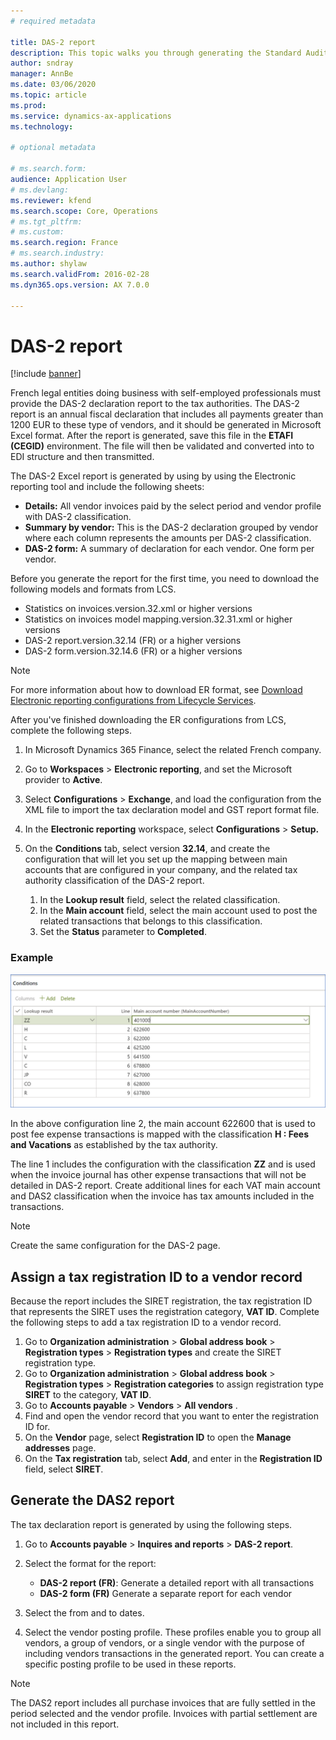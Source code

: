```yaml
---
# required metadata

title: DAS-2 report
description: This topic walks you through generating the Standard Audit File for France (FEC) in Microsoft Dynamics 365 Finance.
author: sndray
manager: AnnBe
ms.date: 03/06/2020
ms.topic: article
ms.prod: 
ms.service: dynamics-ax-applications
ms.technology: 

# optional metadata

# ms.search.form: 
audience: Application User
# ms.devlang: 
ms.reviewer: kfend
ms.search.scope: Core, Operations
# ms.tgt_pltfrm: 
# ms.custom:
ms.search.region: France
# ms.search.industry: 
ms.author: shylaw
ms.search.validFrom: 2016-02-28
ms.dyn365.ops.version: AX 7.0.0

---
```


# DAS-2 report

[!include [banner](../includes/banner.md)]

French legal entities doing business with self-employed professionals must provide the DAS-2 declaration report to the tax authorities. The DAS-2 report is an annual fiscal declaration that includes all payments greater than 1200 EUR to these type of vendors, and it should be generated in Microsoft Excel format. After the report is generated, save this file in the **ETAFI (CEGID)** environment. The file will then be validated and converted into to EDI structure and then transmitted.   

The DAS-2 Excel report is generated by using by using the Electronic reporting tool and include the following sheets:

- **Details:** All vendor invoices paid by the select period and vendor profile with DAS-2 classification.
- **Summary by vendor:** This is the DAS-2 declaration grouped by vendor where each column represents the amounts per DAS-2 classification.
- **DAS-2 form:** A summary of declaration for each vendor. One form per vendor.

Before you generate the report for the first time, you need to download the following models and formats from LCS. 

- Statistics on invoices.version.32.xml or higher versions 
- Statistics on invoices model mapping.version.32.31.xml or higher versions
- DAS-2 report.version.32.14 (FR) or a higher versions
- DAS-2 form.version.32.14.6 (FR) or a higher versions 

> [!NOTE]
> For more information about how to download ER format, see [Download Electronic reporting configurations from Lifecycle Services](../../dev-itpro/analytics/download-electronic-reporting-configuration-lcs.md). 
	

After you've finished downloading the ER configurations from LCS, complete the following steps.

1. In Microsoft Dynamics 365 Finance, select the related French company.
2. Go to **Workspaces** > **Electronic reporting**, and set the Microsoft provider to **Active**.
3. Select **Configurations** > **Exchange**, and load the configuration from the XML file to import the tax declaration model and GST report format file.
4. In the **Electronic reporting** workspace, select **Configurations** > **Setup.**
5. On the **Conditions** tab, select version **32.14**, and create the configuration that will let you set up the mapping between main accounts that are configured in your company, and the related tax authority classification of the DAS-2 report.

	1. In the **Lookup result** field, select the related classification.
	2. In the **Main account** field, select the main account used to post the related transactions that belongs to this classification.
	3. Set the **Status** parameter to **Completed**.

### Example

[![Example of cofiguration](./media/emea-fra-das2-report-configuration.png)](./media/emea-fra-das2-report-configuration.png)

In the above configuration line 2,  the main account 622600 that is used to post fee expense transactions is mapped with the classification **H : Fees and Vacations** as established by the tax authority. 

The line 1 includes the configuration with the classification **ZZ** and is used when the invoice journal has other expense transactions that will not be detailed in DAS-2 report. Create additional lines for each VAT main account and DAS2 classification when the invoice has tax amounts included in the transactions. 

> [!NOTE]
> Create the same configuration for the DAS-2 page.

## Assign a tax registration ID to a vendor record
Because the report includes the SIRET registration, the tax registration ID that represents the SIRET uses the registration category, **VAT ID**. Complete the following steps to add a tax registration ID to a vendor record.

1. Go to **Organization administration** > **Global address book** > **Registration types** > **Registration types** and create the SIRET registration type.
2. Go to **Organization administration** > **Global address book** > **Registration types** > **Registration categories** to assign registration type **SIRET** to the category, **VAT ID**.
3. Go to **Accounts payable** > **Vendors** > **All vendors** .
4. Find and open the vendor record that you want to enter the registration ID for.
5. On the **Vendor** page, select **Registration ID** to open the **Manage addresses** page. 
6. On the **Tax registration** tab, select **Add**, and enter in the **Registration ID** field, select **SIRET**.
		

## Generate the DAS2 report 
The tax declaration report is generated by using the following steps.

1. Go to **Accounts payable** > **Inquires and reports** > **DAS-2 report**.
2. Select the format for the report: 

	- **DAS-2 report (FR)**: Generate a detailed report with all transactions
	- **DAS-2 form (FR)** Generate a separate report for each vendor
	
3. Select the from and to dates.
4. Select the vendor posting profile. These profiles enable you to group all vendors, a group of vendors, or a single vendor with the purpose of including vendors transactions in the generated report. You can create a specific posting profile to be used in these reports.

> [!NOTE]
> The DAS2 report includes all purchase invoices that are fully settled in the period selected and the vendor profile. Invoices with partial settlement are not included in this report.
